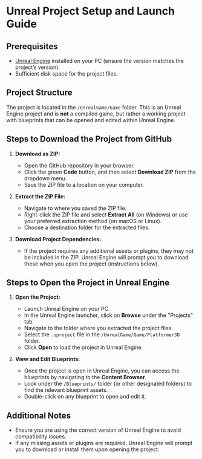 # Unreal Project Setup and Launch Guide

## Prerequisites
- [Unreal Engine](https://www.unrealengine.com/download) installed on your PC (ensure the version matches the project’s version).
- Sufficient disk space for the project files.

## Project Structure
The project is located in the `/UnrealGame/Game` folder. This is an Unreal Engine project and is **not** a compiled game, but rather a working project with blueprints that can be opened and edited within Unreal Engine.

## Steps to Download the Project from GitHub

1. **Download as ZIP:**
   - Open the GitHub repository in your browser.
   - Click the green **Code** button, and then select **Download ZIP** from the dropdown menu.
   - Save the ZIP file to a location on your computer.

2. **Extract the ZIP File:**
   - Navigate to where you saved the ZIP file.
   - Right-click the ZIP file and select **Extract All** (on Windows) or use your preferred extraction method (on macOS or Linux).
   - Choose a destination folder for the extracted files.

3. **Download Project Dependencies:**
   - If the project requires any additional assets or plugins, they may not be included in the ZIP. Unreal Engine will prompt you to download these when you open the project (instructions below).

## Steps to Open the Project in Unreal Engine

1. **Open the Project:**
   - Launch Unreal Engine on your PC.
   - In the Unreal Engine launcher, click on **Browse** under the "Projects" tab.
   - Navigate to the folder where you extracted the project files.
   - Select the `.uproject` file in the `/UnrealGame/Game/Platformer3D` folder.
   - Click **Open** to load the project in Unreal Engine.

2. **View and Edit Blueprints:**
   - Once the project is open in Unreal Engine, you can access the blueprints by navigating to the **Content Browser**.
   - Look under the `/Blueprints/` folder (or other designated folders) to find the relevant blueprint assets.
   - Double-click on any blueprint to open and edit it.

## Additional Notes
- Ensure you are using the correct version of Unreal Engine to avoid compatibility issues.
- If any missing assets or plugins are required, Unreal Engine will prompt you to download or install them upon opening the project.
